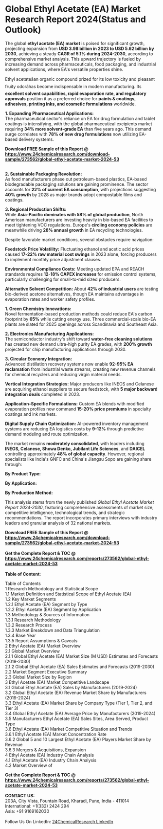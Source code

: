<h1>Global Ethyl Acetate (EA) Market Research Report 2024(Status and Outlook)</h1><p>The global <strong>ethyl acetate (EA) market</strong> is poised for significant growth, projecting expansion from <strong>USD 3.98 billion in 2023 to USD 5.62 billion by 2030</strong>, achieving a steady <strong>CAGR of 5.1% during 2024-2030</strong>, according to comprehensive market analysis. This upward trajectory is fueled by increasing demand across pharmaceuticals, food packaging, and industrial solvent applications, where EA's versatile properties shine.</p><p>Ethyl acetateâan organic compound prized for its low toxicity and pleasant fruity odorâhas become indispensable in modern manufacturing. Its <strong>excellent solvent capabilities, rapid evaporation rate, and regulatory approvals</strong> position it as a preferred choice for <strong>paints &amp; coatings, adhesives, printing inks, and cosmetic formulations</strong> worldwide.</p><p><strong>1. Expanding Pharmaceutical Applications:</strong><br>
The pharmaceutical sector's reliance on EA for drug formulation and tablet coatings is intensifying, with the global pharmaceutical excipients market requiring <strong>34% more solvent-grade EA</strong> than five years ago. This demand surge correlates with <strong>78% of new drug formulations</strong> now utilizing EA-based delivery systems.</p><div><b>Download FREE Sample of this Report @ 
            <a href="https://www.24chemicalresearch.com/download-sample/273562/global-ethyl-acetate-market-2024-53">
            https://www.24chemicalresearch.com/download-sample/273562/global-ethyl-acetate-market-2024-53</a></b></div><br><p><strong>2. Sustainable Packaging Revolution:</strong><br>
As food manufacturers phase out petroleum-based plastics, EA-based biodegradable packaging solutions are gaining prominence. The sector accounts for <strong>22% of current EA consumption</strong>, with projections suggesting <strong>40% growth</strong> by 2028 as major brands adopt compostable films and coatings.</p><p><strong>3. Regional Production Shifts:</strong><br>
While <strong>Asia-Pacific dominates with 58% of global production</strong>, North American manufacturers are investing heavily in bio-based EA facilities to meet tightening VOC regulations. Europe's <strong>circling economy policies</strong> are meanwhile driving <strong>28% annual growth</strong> in EA recycling technologies.</p><p>Despite favorable market conditions, several obstacles require navigation:</p><p><strong>Feedstock Price Volatility:</strong> Fluctuating ethanol and acetic acid prices caused <strong>17-22% raw material cost swings</strong> in 2023 alone, forcing producers to implement monthly price adjustment clauses.</p><p><strong>Environmental Compliance Costs:</strong> Meeting updated EPA and REACH standards requires <strong>12-18% CAPEX increases</strong> for emission control systems, particularly challenging for small-to-mid sized producers.</p><p><strong>Alternative Solvent Competition:</strong> About <strong>42% of industrial users</strong> are testing bio-derived acetone alternatives, though EA maintains advantages in evaporation rates and worker safety profiles.</p><p><strong>1. Green Chemistry Innovations:</strong><br>
Novel fermentation-based production methods could reduce EA's carbon footprint by <strong>65%</strong> while cutting energy use. Three commercial-scale bio-EA plants are slated for 2025 openings across Scandinavia and Southeast Asia.</p><p><strong>2. Electronics Manufacturing Applications:</strong><br>
The semiconductor industry's shift toward <strong>water-free cleaning solutions</strong> has created new demand ultra-high purity EA grades, with <strong>200% growth</strong> projected for chip manufacturing applications through 2030.</p><p><strong>3. Circular Economy Integration:</strong><br>
Advanced distillation recovery systems now enable <strong>92-95% EA reclamation</strong> from industrial waste streams, creating new revenue channels for chemical recyclers and reducing virgin material needs.</p><p><strong>Vertical Integration Strategies:</strong> Major producers like INEOS and Celanese are acquiring ethanol suppliers to secure feedstock, with <strong>5 major backward integration deals</strong> completed in 2023.</p><p><strong>Application-Specific Formulations:</strong> Custom EA blends with modified evaporation profiles now command <strong>15-20% price premiums</strong> in specialty coatings and ink markets.</p><p><strong>Digital Supply Chain Optimization:</strong> AI-powered inventory management systems are reducing EA logistics costs by <strong>9-12%</strong> through predictive demand modeling and route optimization.</p><p>The market remains <strong>moderately consolidated</strong>, with leaders including <strong>INEOS, Celanese, Showa Denko, Jubilant Life Sciences</strong>, and <strong>DAICEL</strong> controlling approximately <strong>48% of global capacity</strong>. However, regional specialists like India's GNFC and China's Jiangsu Sopo are gaining share through:</p><p><strong>By Product Type:</strong></p><p><strong>By Application:</strong></p><p><strong>By Production Method:</strong></p><p>This analysis stems from the newly published <em>Global Ethyl Acetate Market Report 2024-2030</em>, featuring comprehensive assessments of market size, competitive intelligence, technological trends, and strategic recommendations. The report incorporates primary interviews with industry leaders and granular analysis of 32 national markets.</p><div><b>Download FREE Sample of this Report @ 
            <a href="https://www.24chemicalresearch.com/download-sample/273562/global-ethyl-acetate-market-2024-53">
            https://www.24chemicalresearch.com/download-sample/273562/global-ethyl-acetate-market-2024-53</a></b></div><br><div><b>Get the Complete Report & TOC @ 
            <a href="https://www.24chemicalresearch.com/reports/273562/global-ethyl-acetate-market-2024-53">
            https://www.24chemicalresearch.com/reports/273562/global-ethyl-acetate-market-2024-53</a></b></div><br>
            <b>Table of Content:</b><p>Table of Contents<br />
1 Research Methodology and Statistical Scope<br />
1.1 Market Definition and Statistical Scope of Ethyl Acetate (EA)<br />
1.2 Key Market Segments<br />
1.2.1 Ethyl Acetate (EA) Segment by Type<br />
1.2.2 Ethyl Acetate (EA) Segment by Application<br />
1.3 Methodology & Sources of Information<br />
1.3.1 Research Methodology<br />
1.3.2 Research Process<br />
1.3.3 Market Breakdown and Data Triangulation<br />
1.3.4 Base Year<br />
1.3.5 Report Assumptions & Caveats<br />
2 Ethyl Acetate (EA) Market Overview<br />
2.1 Global Market Overview<br />
2.1.1 Global Ethyl Acetate (EA) Market Size (M USD) Estimates and Forecasts (2019-2030)<br />
2.1.2 Global Ethyl Acetate (EA) Sales Estimates and Forecasts (2019-2030)<br />
2.2 Market Segment Executive Summary<br />
2.3 Global Market Size by Region<br />
3 Ethyl Acetate (EA) Market Competitive Landscape<br />
3.1 Global Ethyl Acetate (EA) Sales by Manufacturers (2019-2024)<br />
3.2 Global Ethyl Acetate (EA) Revenue Market Share by Manufacturers (2019-2024)<br />
3.3 Ethyl Acetate (EA) Market Share by Company Type (Tier 1, Tier 2, and Tier 3)<br />
3.4 Global Ethyl Acetate (EA) Average Price by Manufacturers (2019-2024)<br />
3.5 Manufacturers Ethyl Acetate (EA) Sales Sites, Area Served, Product Type<br />
3.6 Ethyl Acetate (EA) Market Competitive Situation and Trends<br />
3.6.1 Ethyl Acetate (EA) Market Concentration Rate<br />
3.6.2 Global 5 and 10 Largest Ethyl Acetate (EA) Players Market Share by Revenue<br />
3.6.3 Mergers & Acquisitions, Expansion<br />
4 Ethyl Acetate (EA) Industry Chain Analysis<br />
4.1 Ethyl Acetate (EA) Industry Chain Analysis<br />
4.2 Market Overview of</p><div><b>Get the Complete Report & TOC @ 
            <a href="https://www.24chemicalresearch.com/reports/273562/global-ethyl-acetate-market-2024-53">
            https://www.24chemicalresearch.com/reports/273562/global-ethyl-acetate-market-2024-53</a></b></div><br><b>CONTACT US:</b><br>
            203A, City Vista, Fountain Road, Kharadi, Pune, India - 411014<br>
            International: +1(332) 2424 294<br>
            Asia: +91 9169162030 <br><br>
            Follow Us On LinkedIn: <a href="https://www.linkedin.com/company/24chemicalresearch/">24ChemicalResearch LinkedIn</a>